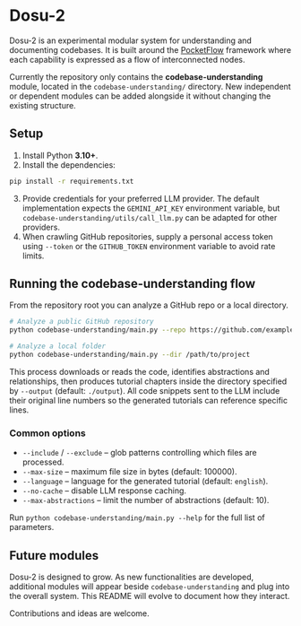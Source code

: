 # Dosu-2

Dosu-2 is an experimental modular system for understanding and documenting codebases. It is built around the [PocketFlow](https://github.com/the-pocket/PocketFlow) framework where each capability is expressed as a flow of interconnected nodes.

Currently the repository only contains the **codebase-understanding** module, located in the `codebase-understanding/` directory. New independent or dependent modules can be added alongside it without changing the existing structure.

## Setup

1. Install Python **3.10+**.
2. Install the dependencies:

```bash
pip install -r requirements.txt
```

3. Provide credentials for your preferred LLM provider. The default implementation expects the `GEMINI_API_KEY` environment variable, but `codebase-understanding/utils/call_llm.py` can be adapted for other providers.
4. When crawling GitHub repositories, supply a personal access token using `--token` or the `GITHUB_TOKEN` environment variable to avoid rate limits.

## Running the codebase-understanding flow

From the repository root you can analyze a GitHub repo or a local directory.

```bash
# Analyze a public GitHub repository
python codebase-understanding/main.py --repo https://github.com/example/repo --token YOUR_GITHUB_TOKEN

# Analyze a local folder
python codebase-understanding/main.py --dir /path/to/project
```

This process downloads or reads the code, identifies abstractions and relationships, then produces tutorial chapters inside the directory specified by `--output` (default: `./output`).
All code snippets sent to the LLM include their original line numbers so the generated tutorials can reference specific lines.


### Common options

* `--include` / `--exclude` – glob patterns controlling which files are processed.
* `--max-size` – maximum file size in bytes (default: 100000).
* `--language` – language for the generated tutorial (default: `english`).
* `--no-cache` – disable LLM response caching.
* `--max-abstractions` – limit the number of abstractions (default: 10).

Run `python codebase-understanding/main.py --help` for the full list of parameters.

## Future modules

Dosu-2 is designed to grow. As new functionalities are developed, additional modules will appear beside `codebase-understanding` and plug into the overall system. This README will evolve to document how they interact.

Contributions and ideas are welcome.
